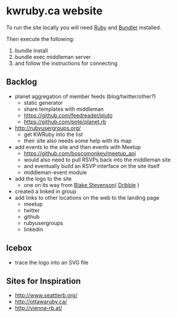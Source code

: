 kwruby.ca website
=================

To run the site locally you will need [Ruby](https://www.ruby-lang.org/en/) and [Bundler](http://bundler.io/) installed.

Then execute the following:

1. bundle install
2. bundle exec middleman server
3. and follow the instructions for connecting

Backlog
-------
* planet aggregation of member feeds (blog/twitter/other?)
	- static generator
	- share templates with middleman
	- https://github.com/feedreader/pluto
	- https://github.com/pote/planet.rb
* http://rubyusergroups.org/
	- get KWRuby into the list
	- their site also needs some help with its map
* add events to the site and then events with Meetup
	- https://github.com/boscomonkey/meetup_api
	- would also need to pull RSVPs back into the middleman site
	- and eventually build an RSVP interface on the site itself
	- middleman-event module
* add the logo to the site
	- one on its way from [Blake Stevenson](https://twitter.com/blakestevenson)( [Dribble](http://dribbble.com/blakestevenson) )
* created a linked in group
* add links to other locations on the web to the landing page
	- meetup
	- twitter
	- github
	- rubyusergroups
	- linkedin

Icebox
------
* trace the logo into an SVG file

Sites for Inspiration
---------------------
* http://www.seattlerb.org/
* http://ottawaruby.ca/
* http://vienna-rb.at/
